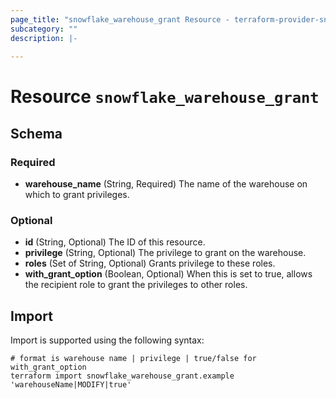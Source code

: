 ```yaml
---
page_title: "snowflake_warehouse_grant Resource - terraform-provider-snowflake"
subcategory: ""
description: |-
  
---
```


# Resource `snowflake_warehouse_grant`





## Schema

### Required

- **warehouse_name** (String, Required) The name of the warehouse on which to grant privileges.

### Optional

- **id** (String, Optional) The ID of this resource.
- **privilege** (String, Optional) The privilege to grant on the warehouse.
- **roles** (Set of String, Optional) Grants privilege to these roles.
- **with_grant_option** (Boolean, Optional) When this is set to true, allows the recipient role to grant the privileges to other roles.

## Import

Import is supported using the following syntax:

```shell
# format is warehouse name | privilege | true/false for with_grant_option
terraform import snowflake_warehouse_grant.example 'warehouseName|MODIFY|true'
```
